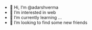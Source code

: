 - 👋 Hi, I’m @adarshverma
- 👀 I’m interested in web
- 🌱 I’m currently learning ...
- 💞️ I’m looking to find some new friends 

<!---
Iamidealverma/Iamidealverma is a ✨ special ✨ repository because its `README.md` (this file) appears on your GitHub profile.
You can click the Preview link to take a look at your changes.
--->
